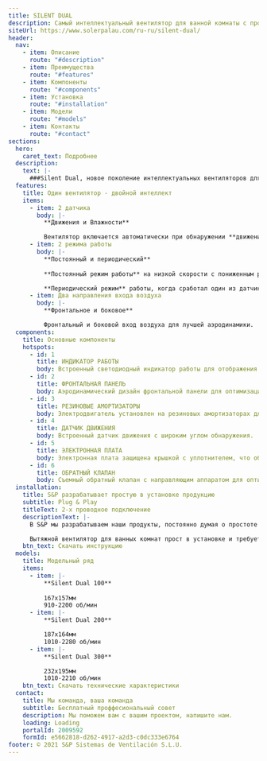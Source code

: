```yaml
---
title: SILENT DUAL
description: Самый интеллектуальный вентилятор для ванной комнаты с простой установкой
siteUrl: https://www.solerpalau.com/ru-ru/silent-dual/ 
header:
  nav:
    - item: Описание
      route: "#description"
    - item: Преимущества
      route: "#features"
    - item: Компоненты
      route: "#components"
    - item: Установка
      route: "#installation"
    - item: Модели
      route: "#models"
    - item: Контакты
      route: "#contact"
sections:
  hero:
    caret_text: Подробнее
  description:
    text: |-
      ###Silent Dual, новое поколение интеллектуальных вентиляторов для ванных комнат с полностью автоматической работой для создания оптимальных условий окружающей среды.
  features:
    title: Один вентилятор - двойной интеллект
    items:
      - item: 2 датчика
        body: |-
          **Движения и Влажности**

          Вентилятор включается автоматически при обнаружении **движения** или при увеличении уровня относительной **влажности**.
      - item: 2 режима работы
        body: |-
          **Постоянный и периодический**
    
          **Постоянный режим работы** на низкой скорости с пониженным расходом воздуха во время, когда датчики не фиксируют движения или изменения влажности.

          **Периодический режим** работы, когда сработал один из датчиков.
      - item: Два направления входа воздуха
        body: |-
          **Фронтальное и боковое**

          Фронтальный и боковой вход воздуха для лучшей аэродинамики.
  components:
    title: Основные компоненты
    hotspots:
      - id: 1
        title: ИНДИКАТОР РАБОТЫ
        body: Встроенный светодиодный индикатор работы для отображения режима вкл./выкл.
      - id: 2
        title: ФРОНТАЛЬНАЯ ПАНЕЛЬ
        body: Аэродинамический дизайн фронтальной панели для оптимизации воздушного потока и увеличения производительности.
      - id: 3
        title: РЕЗИНОВЫЕ АМОРТИЗАТОРЫ
        body: Электродвигатель установлен на резиновых амортизаторах для уменьшения вибраций и уровня шума.
      - id: 4
        title: ДАТЧИК ДВИЖЕНИЯ
        body: Встроенный датчик движения с широким углом обнаружения.
      - id: 5
        title: ЭЛЕКТРОННАЯ ПЛАТА
        body: Электронная плата защищена крышкой с уплотнителем, что обеспечивает класс IP45.
      - id: 6
        title: ОБРАТНЫЙ КЛАПАН
        body: Съемный обратный клапан с направляющим аппаратом для оптимизации аэродинамики на выходе воздуха. 
  installation:
    title: S&P разрабатывает простую в установке продукцию
    subtitle: Plug & Play
    titleText: 2-х проводное подключение
    descriptionText: |-
      В S&P мы разрабатываем наши продукты, постоянно думая о простоте установки, благодаря этому SILENT DUAL имеет отметку Install Friendly, как гарантию технического качества и простоты установки.

      Вытяжной вентилятор для ванных комнат прост в установке и требует лишь прямого подключения всего по двум проводам (фаза L и нейтраль N).",
    btn_text: Скачать инструкцию
  models:
    title: Модельный ряд
    items:
      - item: |-
          **Silent Dual 100**
          
          167x157мм   
          910-2200 об/мин
      - item: |-
          **Silent Dual 200**

          187x164мм  
          1010-2280 об/мин
      - item: |-
          **Silent Dual 300**

          232x195мм  
          1010-2210 об/мин
    btn_text: Скачать технические характеристики
  contact:
    title: Мы команда, ваша команда
    subtitle: Бесплатный проффесиональный совет
    description: Мы поможем вам с вашим проектом, напишите нам.
    loading: Loading
    portalId: 2009592
    formId: e5662818-d262-4917-a2d3-c0dc333e6764
footer: © 2021 S&P Sistemas de Ventilación S.L.U.
---
```

